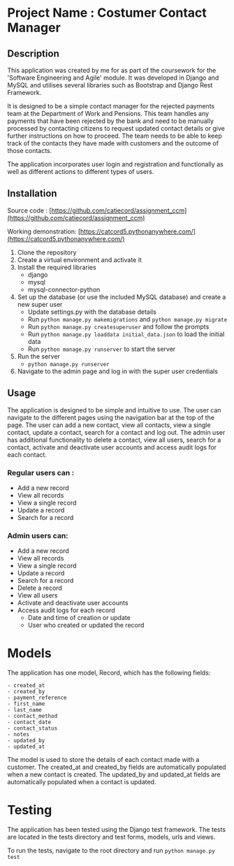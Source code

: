 # Project Name : Costumer Contact Manager

## Description
This application was created by me for as part of the coursework for the 'Software Engineering and Agile' module. It was developed in Django and MySQL and utilises several libraries such as Bootstrap and Django Rest Framework.

It is designed to be a simple contact manager for the rejected payments team at the Department of Work and Pensions. This team handles any payments that have been rejected by the bank and need to be manually processed by contacting citizens to request updated contact details or give further instructions on how to proceed. 
The team needs to be able to keep track of the contacts they have made with customers and the outcome of those contacts. 

The application incorporates user login and registration and functionally as well as different actions to different types of users.


## Installation

Source code :
    [https://github.com/catiecord/assignment_ccm](https://github.com/catiecord/assignment_ccm)

Working demonstration:
    [https://catcord5.pythonanywhere.com/](https://catcord5.pythonanywhere.com/)

1. Clone the repository
2. Create a virtual environment and activate it
3. Install the required libraries
   - django
   - mysql
   - mysql-connector-python
4. Set up the database (or use the included MySQL database) and create a new super user
    - Update settings.py with the database details
    - Run `python manage.py makemigrations` and `python manage.py migrate`
    - Run `python manage.py createsuperuser` and follow the prompts
    - Run `python manage.py loaddata initial_data.json` to load the initial data
    - Run `python manage.py runserver` to start the server
5. Run the server
    - `python manage.py runserver`
6. Navigate to the admin page and log in with the super user credentials

## Usage
The application is designed to be simple and intuitive to use. The user can navigate to the different pages using the navigation bar at the top of the page. 
The user can add a new contact, view all contacts, view a single contact, update a contact, search for a contact and log out. 
The admin user has additional functionality to delete a contact, view all users, search for a contact, activate and deactivate user accounts and access audit logs for each contact.

### Regular users can :
- Add a new record
- View all records
- View a single record
- Update a record
- Search for a record

### Admin users can:
- Add a new record
- View all records
- View a single record
- Update a record
- Search for a record
- Delete a record
- View all users
- Activate and deactivate user accounts
- Access audit logs for each record
  - Date and time of creation or update
  - User who created or updated the record

# Models
The application has one model, Record, which has the following fields:

    - created_at
    - created_by
    - payment_reference
    - first_name
    - last_name
    - contact_method
    - contact_date
    - contact_status
    - notes
    - updated_by
    - updated_at

The model is used to store the details of each contact made with a customer. The created_at and created_by fields are automatically populated when a new contact is created. The updated_by and updated_at fields are automatically populated when a contact is updated.

# Testing

The application has been tested using the Django test framework. The tests are located in the tests directory and test forms, models, urls and views.

To run the tests, navigate to the root directory and run `python manage.py test`






